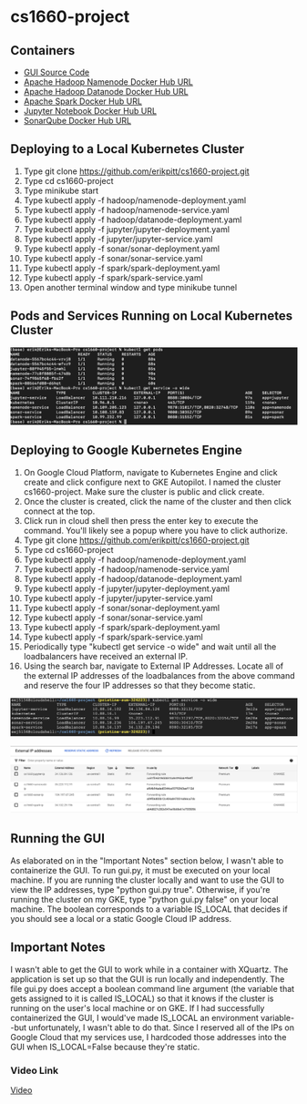 # cs1660-project

## Containers

* [GUI Source Code](cs1660-project-main/gui.py)
* [Apache Hadoop Namenode Docker Hub URL](https://hub.docker.com/layers/bde2020/hadoop-namenode/2.0.0-hadoop3.2.1-java8/images/sha256-51ad9293ec52083c5003ef0aaab00c3dd7d6335ddf495cc1257f97a272cab4c0?context=explore)
* [Apache Hadoop Datanode Docker Hub URL](https://hub.docker.com/layers/bde2020/hadoop-datanode/2.0.0-hadoop3.2.1-java8/images/sha256-ddf6e9ad55af4f73d2ccb6da31d9e3331ffb94d5f046126db4f40aa348d484bf?context=explore)
* [Apache Spark Docker Hub URL](https://hub.docker.com/layers/bitnami/spark/3/images/sha256-e60f9146bdce100cf518746117f84d659d352dc0fc4c0af552e05a935f5d2ae1?context=explore)
* [Jupyter Notebook Docker Hub URL](https://hub.docker.com/r/jupyter/datascience-notebook)
* [SonarQube Docker Hub URL](https://hub.docker.com/_/sonarqube)

## Deploying to a Local Kubernetes Cluster

1. Type git clone https://github.com/erikpitt/cs1660-project.git
2. Type cd cs1660-project
3. Type minikube start
4. Type kubectl apply -f hadoop/namenode-deployment.yaml
5. Type kubectl apply -f hadoop/namenode-service.yaml
6. Type kubectl apply -f hadoop/datanode-deployment.yaml
7. Type kubectl apply -f jupyter/jupyter-deployment.yaml
8. Type kubectl apply -f jupyter/jupyter-service.yaml
9. Type kubectl apply -f sonar/sonar-deployment.yaml
10. Type kubectl apply -f sonar/sonar-service.yaml
11. Type kubectl apply -f spark/spark-deployment.yaml
12. Type kubectl apply -f spark/spark-service.yaml
13. Open another terminal window and type minikube tunnel

## Pods and Services Running on Local Kubernetes Cluster

![](images/Local%20Kubernetes%20Cluster.png)

## Deploying to Google Kubernetes Engine

1. On Google Cloud Platform, navigate to Kubernetes Engine and click create and click configure next to GKE Autopilot. I named the cluster cs1660-project. Make sure the cluster is public and click create.
2. Once the cluster is created, click the name of the cluster and then click connect at the top.
3. Click run in cloud shell then press the enter key to execute the command. You'll likely see a popup where you have to click authorize.
4. Type git clone https://github.com/erikpitt/cs1660-project.git
5. Type cd cs1660-project
6. Type kubectl apply -f hadoop/namenode-deployment.yaml
7. Type kubectl apply -f hadoop/namenode-service.yaml
8. Type kubectl apply -f hadoop/datanode-deployment.yaml
9. Type kubectl apply -f jupyter/jupyter-deployment.yaml
10. Type kubectl apply -f jupyter/jupyter-service.yaml
11. Type kubectl apply -f sonar/sonar-deployment.yaml
12. Type kubectl apply -f sonar/sonar-service.yaml
13. Type kubectl apply -f spark/spark-deployment.yaml
14. Type kubectl apply -f spark/spark-service.yaml
15. Periodically type "kubectl get service -o wide" and wait until all the loadbalancers have received an external IP.
16. Using the search bar, navigate to External IP Addresses. Locate all of the external IP addresses of the loadbalances from the above command and reserve the four IP addresses so that they become static.

![](images/External_IPs.png)

![](images/Reserved_IPs.png)

## Running the GUI

As elaborated on in the "Important Notes" section below, I wasn't able to containerize the GUI. To run gui.py, it must be executed on your local machine. If you are running the cluster locally and want to use the GUI to view the IP addresses, type "python gui.py true". Otherwise, if you're running the cluster on my GKE, type "python gui.py false" on your local machine. The boolean corresponds to a variable IS_LOCAL that decides if you should see a local or a static Google Cloud IP address.

## Important Notes

I wasn't able to get the GUI to work while in a container with XQuartz. The application is set up so that the GUI is run locally and independently. The file gui.py does accept a boolean command line argument (the variable that gets assigned to it is called IS_LOCAL) so that it knows if the cluster is running on the user's local machine or on GKE. If I had successfully containerized the GUI, I would've made IS_LOCAL an environment variable--but unfortunately, I wasn't able to do that. Since I reserved all of the IPs on Google Cloud that my services use, I hardcoded those addresses into the GUI when IS_LOCAL=False because they're static.

### Video Link

[Video](https://www.youtube.com/watch?v=XYgXRBzjPRY)
